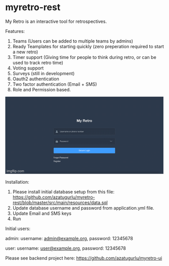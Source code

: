 # myretro-rest


My Retro is an interactive tool for retrospectives. 

Features:
1. Teams (Users can be added to multiple teams by admins)
2. Ready Teamplates for starting quickly (zero preperation required to start a new retro)
3. Timer support (Giving time for people to think during retro, or can be used to track retro time)
4. Voting support
5. Surveys (still in development)
6. Oauth2 authentication
7. Two factor authentication (Email + SMS)
8. Role and Permission based.


![Demo](https://github.com/azatugurlu/myretro-ui/blob/9abcb4a16d20742110a94c011538a774e9044133/635lyq.gif)


Installation:
1. Please install initial database setup from this file: https://github.com/azatugurlu/myretro-rest/blob/master/src/main/resources/data.sql
2. Update database username and password from application.yml file.
2. Update Email and SMS keys
3. Run

Initial users:

admin: username: admin@example.org, password: 12345678

user: username: user@example.org, password: 12345678


Please see backend project here: https://github.com/azatugurlu/myretro-ui
